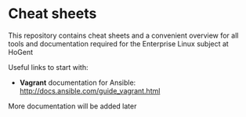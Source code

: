 # Cheat sheets

This repository contains cheat sheets and a convenient overview for all tools and documentation required for the Enterprise Linux subject at HoGent

Useful links to start with:
* **Vagrant** documentation for Ansible: http://docs.ansible.com/guide_vagrant.html


More documentation will be added later
